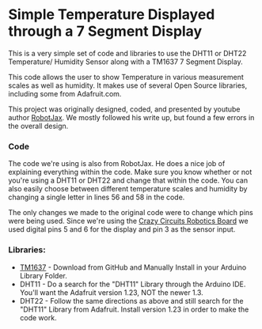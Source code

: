 # Simple Temperature Displayed through a 7 Segment Display

This is a very simple set of code and libraries to use the DHT11 or DHT22 Temperature/ Humidity Sensor along with a TM1637 7 Segment Display.

This code allows the user to show Temperature in various measurement scales as well as humidity. It makes use of several Open Source libraries, including some from Adafruit.com.

This project was originally designed, coded, and presented by youtube author [RobotJax](https://www.youtube.com/watch?v=z_FvRm6Te78). We mostly followed his write up, but found a few errors in the overall design.

### Code

The code we're using is also from RobotJax. He does a nice job of explaining everything within the code. Make sure you know whether or not you're using a DHT11 or DHT22 and change that within the code. You can also easily choose between different temperature scales and humidity by changing a single letter in lines 56 and 58 in the code.

The only changes we made to the original code were to change which pins were being used. Since we're using the [Crazy Circuits Robotics Board](http://www.crazycircuits.com) we used digital pins 5 and 6 for the display and pin 3 as the sensor input. 

### Libraries:

* [TM1637](https://github.com/avishorp/TM1637) - Download from GitHub and Manually Install in your Arduino Library Folder.
* DHT11 - Do a search for the "DHT11" Library through the Arduino IDE. You'll want the Adafruit version 1.23, NOT the newer 1.3.
* DHT22 - Follow the same directions as above and still search for the "DHT11" Library from Adafruit. Install version 1.23 in order to make the code work.
